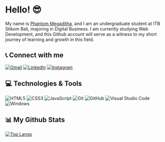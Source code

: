 # Hello! 😎

My name is [Phantom Megaditha](https://www.instagram.com/wayphantomme/), and I am an undergraduate student at ITB Stikom Bali, majoring in Digital Business. I am currently studying Web Development, and this Github account will serve as a witness to my short journey of learning and growth in this field.

## 📞 Connect with me

[![Gmail](https://img.shields.io/badge/Gmail-D14836?style=for-the-badge&logo=gmail&logoColor=white)](mailto:phantombagus@gmail.com)
[![LinkedIn](https://img.shields.io/badge/linkedin-%230077B5.svg?style=for-the-badge&logo=linkedin&logoColor=white)](https://www.linkedin.com/in/wayan-phantom-megaditha-69641a15b/)
[![Instagram](https://img.shields.io/badge/Instagram-%23E4405F.svg?style=for-the-badge&logo=Instagram&logoColor=white)](https://www.instagram.com/wayphantomme/)

## 💻 Technologies & Tools
![HTML5](https://img.shields.io/badge/html5-%23E34F26.svg?style=for-the-badge&logo=html5&logoColor=white)
![CSS3](https://img.shields.io/badge/css3-%231572B6.svg?style=for-the-badge&logo=css3&logoColor=white)
![JavaScript](https://img.shields.io/badge/javascript-%23323330.svg?style=for-the-badge&logo=javascript&logoColor=%23F7DF1E)
![Git](https://img.shields.io/badge/git-%23F05033.svg?style=for-the-badge&logo=git&logoColor=white)
![GitHub](https://img.shields.io/badge/github-%23121011.svg?style=for-the-badge&logo=github&logoColor=white)
![Visual Studio Code](https://img.shields.io/badge/Visual%20Studio%20Code-0078d7.svg?style=for-the-badge&logo=visual-studio-code&logoColor=white)
![Windows](https://img.shields.io/badge/Windows-0078D6?style=for-the-badge&logo=windows&logoColor=white)

## 📊 My Github Stats
[![Top Langs](https://github-readme-stats.vercel.app/api/top-langs/?username=wayphantomme&layout=compact&theme=vue-dark&text_color=C1CFC0&title_color=E7E0C9)](https://github.com/anuraghazra/github-readme-stats)

<!---
wayphantomme/wayphantomme is a ✨ special ✨ repository because its `README.md` (this file) appears on your GitHub profile.
You can click the Preview link to take a look at your changes.
--->
